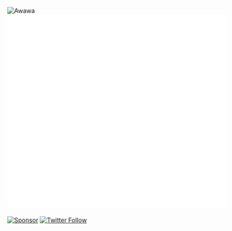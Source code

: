 ![Awawa](https://github.com/Miezhiko/Miezhiko/assets/38455533/c2480eec-adde-45c7-bff6-e2b45b0addac)
<br/>
![metrics](github-metrics.svg)
<br/>
<br/>
[![Sponsor](https://img.shields.io/github/sponsors/Miezhiko)](https://donate.qiwi.com/payin/Miezhiko)
[![Twitter Follow](https://img.shields.io/twitter/follow/Miezhiko.svg?style=social)](https://twitter.com/Miezhiko)
